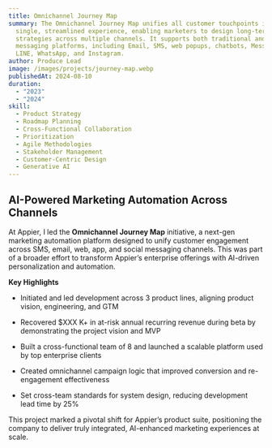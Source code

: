 ```yaml
---
title: Omnichannel Journey Map
summary: The Omnichannel Journey Map unifies all customer touchpoints into a
  single, streamlined experience, enabling marketers to design long-term
  strategies across multiple channels. It supports both traditional and social
  messaging platforms, including Email, SMS, web popups, chatbots, Messenger,
  LINE, WhatsApp, and Instagram.
author: Produce Lead
image: /images/projects/journey-map.webp
publishedAt: 2024-08-10
duration:
  - "2023"
  - "2024"
skill:
  - Product Strategy
  - Roadmap Planning
  - Cross-Functional Collaboration
  - Prioritization
  - Agile Methodologies
  - Stakeholder Management
  - Customer-Centric Design
  - Generative AI
---
```

## **AI-Powered Marketing Automation Across Channels**

At Appier, I led the **Omnichannel Journey Map** initiative, a next-gen marketing automation platform designed to unify customer engagement across SMS, email, web, app, and social messaging channels. This was part of a broader effort to transform Appier’s enterprise offerings with AI-driven personalization and automation.

**Key Highlights**

*   Initiated and led development across 3 product lines, aligning product vision, engineering, and GTM
    
*   Recovered $XXX K+ in at-risk annual recurring revenue during beta by demonstrating the project vision and MVP
    
*   Built a cross-functional team of 8 and launched a scalable platform used by top enterprise clients
    
*   Created omnichannel campaign logic that improved conversion and re-engagement effectiveness
    
*   Set cross-team standards for system design, reducing development lead time by 25%
    

This project marked a pivotal shift for Appier’s product suite, positioning the company to deliver truly integrated, AI-enhanced marketing experiences at scale.